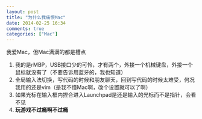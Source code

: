 ```yaml
---
layout: post
title: "为什么我痛恨Mac"
date: 2014-02-25 16:34
comments: true
categories: ["Mac"]
---
```

我爱Mac，但Mac满满的都是槽点
1. 我的是rMBP，USB接口少的可怜，才有两个，外接一个机械键盘，外接一个鼠标就没有了（不要告诉用蓝牙的，我也知道）   
2. 全局输入法切换，写代码的时候和朋友聊天，回到写代码的时候太难受，何况我用的还是vim（是我不懂Mac啊，改个设置就可以了啊）   
3. 如果光标在输入框内捏合进入Launchpad是还是输入的光标而不是指针，会看不见   
4. **玩游戏不过瘾啊不过瘾**